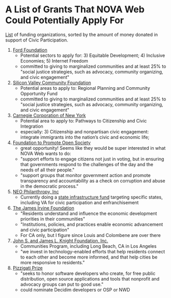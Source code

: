 # A List of Grants That NOVA Web Could Potentially Apply For

[List](https://maps.foundationcenter.org/?_gl=1*me4urm*_ga*MTI3MjQyMTk1OS4xNjI3MDQxNTYy*_ga_5W8PXYYGBX*MTYyNzA0MTU2MS4xLjAuMTYyNzA0MTU2MS4w#/list/?subjects=DF2000&popgroups=all&years=all&location=6252001&excludeLocation=0&geoScale=ADM0&layer=recip&boundingBox=-188.7890625,-66.65297740055277,189.140625,76.10079606754579&gmOrgs=all&recipOrgs=all&tags=all&keywords=&pathwaysOrg=&pathwaysType=&acct=democracy&typesOfSupport=all&transactionTypes=all&amtRanges=all&minGrantAmt=0&maxGrantAmt=0&gmTypes=all&minAssetsAmt=0&maxAssetsAmt=0&minGivingAmt=0&maxGivingAmt=0&andOr=0&includeGov=1&custom=all&customArea=all&indicator=&dataSource=oecd&chartType=bars&multiSubject=1&listType=gm&zoom=0&_ga=2.38715555.10465227.1627041562-1272421959.1627041562) of funding organizations, sorted by the amount of money 
donated in support of Civic Participation. 

1. [Ford Foundation](https://www.fordfoundation.org/work/our-grants/grant-opportunities/) 
	* Potential sectors to apply for: 3) Equitable Development; 4) Inclusive
Economies; 5) Internet Freedom
	* committed to giving to marginalized communities and at least 25% to 
"social justice strategies, such as advocacy, community organizing, and civic
engagement"
2. [Silicon Valley Community Foundation](http://www.siliconvalleycf.org) 
	* Potential areas to apply to: Regional Planning and Community 
Opportunity Fund
	* committed to giving to marginalized communities and at least 25% to 
"social justice strategies, such as advocacy, community organizing, and civic 
engagement"
3. [Carnegie Corporation of New York](https://www.carnegie.org/)
	* Potential area to apply to: Pathways to Citizenship and Civic
Integration
	* especially: 3) Citizenship and nonpartisan civic engagement: integrate
immigrants into the nation’s civic and economic life;
4. [Foundation to Promote Open Society](http://www.opensocietyfoundations.org)
	* great opportunity! Seems like they would be super interested in what
NOVA Web wants to do:
	* "support efforts to engage citizens not just in voting, but in 
ensuring that governments respond to the challenges of the day and the needs of 
all their people."
	* "support groups that monitor government action and promote 
transparency and accountability as a check on corruption and abuse in the 
democratic process."
5. [NEO Philanthropy, Inc](https://neophilanthropy.org)
	* Currently doing a [state infrastructure fund](https://neophilanthropy.org/collaborative-funds/state-infrastructure-fund/) targeting specific states, 
including VA for civic participation and enfranchisement
6. [The James Irvine Foundation](https://www.irvine.org/our-approach/)
	* "Residents understand and influence the economic development 
priorities in their communities"
	* "Institutions, policies, and practices enable economic advancement and
civic participation"
	* For CA only, but I figure since Louis and Colombene are over there
7. [John S. and James L. Knight Foundation, Inc.](https://knightfoundation.org/programs/communities/)
	* Communities Program, including Long Beach, CA in Los Angeles
	* "we invest in technology-enabled efforts that help residents connect 
to each other and become more informed, and that help cities be more responsive 
to residents."
8. [Pizzigati Prize](https://www.nten.org/community/pizzigati-prize/)
	* "seeks to honor software developers who create, for free public 
distribution, open source applications and tools that nonprofit and advocacy 
groups can put to good use."
	* could nominate Decidim developers or OSP or NWD

